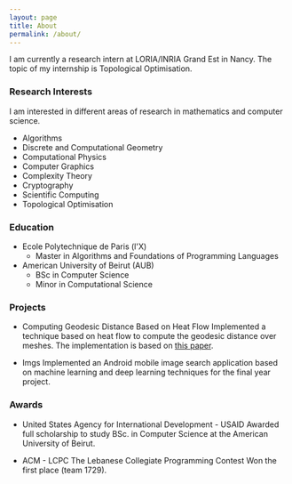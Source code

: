 ```yaml
---
layout: page
title: About
permalink: /about/
---
```


I am currently a research intern at LORIA/INRIA Grand Est in Nancy. The topic of my internship is Topological Optimisation.

### Research Interests
I am interested in different areas of research in mathematics and computer science. 
* Algorithms 
* Discrete and Computational Geometry
* Computational Physics
* Computer Graphics 
* Complexity Theory
* Cryptography 
* Scientific Computing
* Topological Optimisation

### Education
* Ecole Polytechnique de Paris (l'X)
	* Master in Algorithms and Foundations of Programming Languages
* American University of Beirut (AUB)
	* BSc in Computer Science 
	* Minor in Computational Science

### Projects
* Computing Geodesic Distance Based on Heat Flow 
	Implemented a technique based on heat flow to compute the geodesic distance over meshes. The implementation is based on [this paper](https://www.cs.cmu.edu/~kmcrane/Projects/HeatMethod/index.html).

* Imgs
	Implemented an Android mobile image search application based on machine learning and deep learning techniques for the final year project.

### Awards 
* United States Agency for International Development - USAID
	Awarded full scholarship to study BSc. in Computer Science at the American University of Beirut.

* ACM - LCPC The Lebanese Collegiate Programming Contest
	Won the first place (team 1729).
